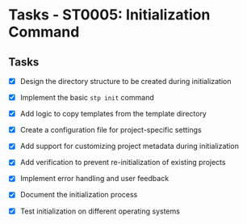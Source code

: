 # Tasks - ST0005: Initialization Command

## Tasks

- [x] Design the directory structure to be created during initialization
- [x] Implement the basic `stp init` command
- [x] Add logic to copy templates from the template directory
- [x] Create a configuration file for project-specific settings
- [x] Add support for customizing project metadata during initialization
- [x] Add verification to prevent re-initialization of existing projects
- [x] Implement error handling and user feedback
- [x] Document the initialization process
- [x] Test initialization on different operating systems

